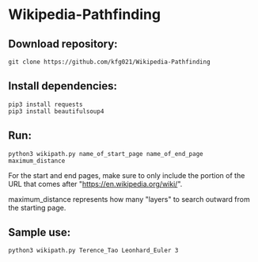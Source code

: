 # Wikipedia-Pathfinding

## Download repository:
```
git clone https://github.com/kfg021/Wikipedia-Pathfinding
```

## Install dependencies:
```
pip3 install requests
pip3 install beautifulsoup4
```

## Run:
```
python3 wikipath.py name_of_start_page name_of_end_page maximum_distance
```

For the start and end pages, make sure to only include the portion of
the URL that comes after "https://en.wikipedia.org/wiki/".

maximum_distance represents how many "layers" to search outward from the
starting page.
    
## Sample use:
```
python3 wikipath.py Terence_Tao Leonhard_Euler 3
```